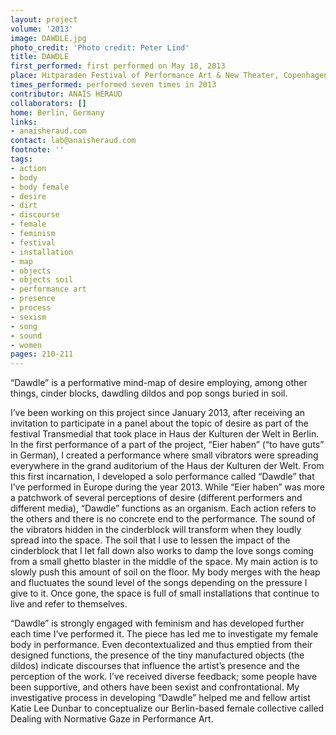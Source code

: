 ```yaml
---
layout: project
volume: '2013'
image: DAWDLE.jpg
photo_credit: 'Photo credit: Peter Lind'
title: DAWDLE
first_performed: first performed on May 18, 2013
place: Hitparaden Festival of Performance Art & New Theater, Copenhagen, Denmark
times_performed: performed seven times in 2013
contributor: ANAÏS HÉRAUD
collaborators: []
home: Berlin, Germany
links:
- anaisheraud.com
contact: lab@anaisheraud.com
footnote: ''
tags:
- action
- body
- body female
- desire
- dirt
- discourse
- female
- feminism
- festival
- installation
- map
- objects
- objects soil
- performance art
- presence
- process
- sexism
- song
- sound
- women
pages: 210-211
---
```


“Dawdle” is a performative mind-map of desire employing, among other things, cinder blocks, dawdling dildos and pop songs buried in soil.

I’ve been working on this project since January 2013, after receiving an invitation to participate in a panel about the topic of desire as part of the festival Transmedial that took place in Haus der Kulturen der Welt in Berlin. In the first performance of a part of the project, “Eier haben” (“to have guts” in German), I created a performance where small vibrators were spreading everywhere in the grand auditorium of the Haus der Kulturen der Welt. From this first incarnation, I developed a solo performance called “Dawdle” that I’ve performed in Europe during the year 2013. While “Eier haben” was more a patchwork of several perceptions of desire (different performers and different media), “Dawdle” functions as an organism. Each action refers to the others and there is no concrete end to the performance. The sound of the vibrators hidden in the cinderblock will transform when they loudly spread into the space. The soil that I use to lessen the impact of the cinderblock that I let fall down also works to damp the love songs coming from a small ghetto blaster in the middle of the space. My main action is to slowly push this amount of soil on the floor. My body merges with the heap and fluctuates the sound level of the songs depending on the pressure I give to it. Once gone, the space is full of small installations that continue to live and refer to themselves.

“Dawdle” is strongly engaged with feminism and has developed further each time I’ve performed it. The piece has led me to investigate my female body in performance. Even decontextualized and thus emptied from their designed functions, the presence of the tiny manufactured objects (the dildos) indicate discourses that influence the artist’s presence and the perception of the work. I’ve received diverse feedback; some people have been supportive, and others have been sexist and confrontational. My investigative process in developing “Dawdle” helped me and fellow artist Katie Lee Dunbar to conceptualize our Berlin-based female collective called Dealing with Normative Gaze in Performance Art.
